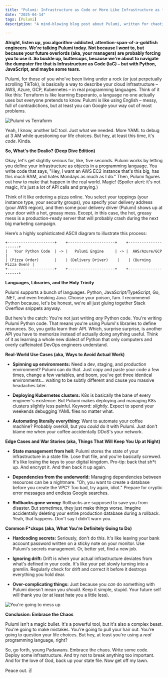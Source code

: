 ```yaml
---
title: "Pulumi: Infrastructure as Code or More Like Infrastructure as *Chaos* Code? Let's Find Out, Fam 💀🙏"
date: "2025-04-14"
tags: [Pulumi]
description: "A mind-blowing blog post about Pulumi, written for chaotic Gen Z engineers. We're diving deep into the abyss of IaC, but with more memes and less actual productivity. You've been warned."

---
```


**Alright, listen up, you algorithm-addicted, attention-span-of-a-goldfish engineers. We're talking Pulumi today. Not because I *want* to, but because your future overlords (aka, your managers) are probably forcing you to use it. So buckle up, buttercups, because we're about to navigate the dumpster fire that is Infrastructure as Code (IaC) – but with Python, JavaScript, and maybe some tears.**

Pulumi, for those of you who've been living under a rock (or just perpetually scrolling TikTok), is basically a way to describe your cloud infrastructure – AWS, Azure, GCP, Kubernetes – in real programming languages.  Think of it like this: Terraform is like learning Esperanto, a language no one actually uses but everyone pretends to know. Pulumi is like using English – messy, full of contradictions, but at least you can Google your way out of most problems.

![Pulumi vs Terraform](https://i.imgflip.com/771h9g.jpg)

Yeah, I know, another IaC tool. Just what we needed. More YAML to debug at 3 AM while questioning our life choices. But hey, at least this time, it's *code*. Kinda.

**So, What's the Dealio? (Deep Dive Edition)**

Okay, let's get slightly serious for, like, five seconds. Pulumi works by letting you define your infrastructure as objects in a programming language. You write code that says, "Hey, I want an AWS EC2 instance that's this big, has this much RAM, and hates Mondays as much as I do."  Then, Pulumi figures out how to make that happen in the real world. Magic! (Spoiler alert: it's not magic, it's just a lot of API calls and praying.)

Think of it like ordering a pizza online. You select your toppings (your instance type, your security groups), you specify your delivery address (your AWS region), and then some poor delivery driver (Pulumi) shows up at your door with a hot, greasy mess.  Except, in this case, the hot, greasy mess is a production-ready server that will probably crash during the next big marketing campaign.

Here’s a highly sophisticated ASCII diagram to illustrate this process:

```
+---------------------+    +---------------------+    +---------------------+
|   Your Python Code  | -> |   Pulumi Engine     | -> |  AWS/Azure/GCP      |
| (Pizza Order)       |    | (Delivery Driver)    |    | (Burning Pizza Oven) |
+---------------------+    +---------------------+    +---------------------+
```

**Languages, Libraries, and the Holy Trinity**

Pulumi supports a bunch of languages. Python, JavaScript/TypeScript, Go, .NET, and even freaking Java.  Choose your poison, fam. I recommend Python because, let's be honest, we're all just gluing together Stack Overflow snippets anyway.

But here's the catch: You're not just writing *any* Python code. You're writing Pulumi Python code.  That means you're using Pulumi's libraries to define resources.  So, you gotta learn their API.  Which, surprise surprise, is another API you have to memorize instead of actually doing anything useful.  Think of it as learning a whole new dialect of Python that only computers and overly caffeinated DevOps engineers understand.

**Real-World Use Cases (aka, Ways to Avoid Actual Work)**

*   **Spinning up environments:** Need a dev, staging, and production environment?  Pulumi can do that.  Just copy and paste your code a few times, change a few variables, and boom, you've got three identical environments... waiting to be subtly different and cause you massive headaches later.

*   **Deploying Kubernetes clusters:**  K8s is basically the bane of every engineer's existence. But Pulumi makes deploying and managing K8s clusters slightly less painful. Keyword: *slightly*.  Expect to spend your weekends debugging YAML files no matter what.

*   **Automating literally everything:**  Want to automate your coffee machine?  Probably overkill, but you *could* do it with Pulumi.  Just don't blame me when your coffee accidentally DDoS's your network.

**Edge Cases and War Stories (aka, Things That Will Keep You Up at Night)**

*   **State management from hell:**  Pulumi stores the state of your infrastructure in a state file. Lose that file, and you're basically screwed.  It's like losing the keys to your digital kingdom.  Pro-tip: back that sh*t up. And encrypt it.  And then back it up again.

*   **Dependencies from the underworld:**  Managing dependencies between resources can be a nightmare.  "Oh, you want to create a database before you create the VPC?  Too bad, try again, idiot."  Prepare for cryptic error messages and endless Google searches.

*   **Rollbacks gone wrong:**  Rollbacks are supposed to save you from disaster.  But sometimes, they just make things worse.  Imagine accidentally deleting your entire production database during a rollback.  Yeah, that happens.  Don't say I didn't warn you.

**Common F\*ckups (aka, What You're Definitely Going to Do)**

*   **Hardcoding secrets:**  Seriously, don't do this. It's like leaving your bank account password written on a sticky note on your monitor.  Use Pulumi's secrets management. Or, better yet, find a new job.

*   **Ignoring drift:**  Drift is when your actual infrastructure deviates from what's defined in your code.  It's like your pet slowly turning into a gremlin.  Regularly check for drift and correct it before it destroys everything you hold dear.

*   **Over-complicating things:**  Just because you *can* do something with Pulumi doesn't mean you *should*.  Keep it simple, stupid.  Your future self will thank you (or at least hate you a little less).

![You're going to mess up](https://imgflip.com/i/8nj986)

**Conclusion: Embrace the Chaos**

Pulumi isn't a magic bullet. It's a powerful tool, but it's also a complex beast. You're going to make mistakes. You're going to pull your hair out. You're going to question your life choices. But hey, at least you're using a *real* programming language, right?

So, go forth, young Padawans. Embrace the chaos. Write some code. Deploy some infrastructure. And try not to break anything too important.  And for the love of God, back up your state file. Now get off my lawn.

Peace out. ✌️

